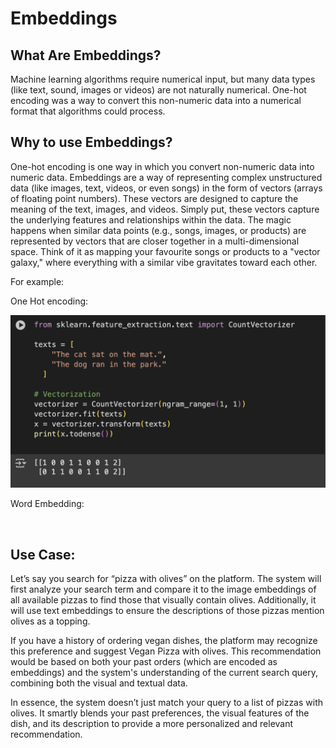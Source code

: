# Embeddings

## What Are Embeddings?

Machine learning algorithms require numerical input, but many data types (like text, sound, images or videos) are not naturally numerical. One-hot encoding was a way to convert this non-numeric data into a numerical format that algorithms could process.

## Why to use Embeddings?

One-hot encoding is one way in which you convert non-numeric data into numeric data. 
Embeddings are a way of representing complex unstructured data (like images, text, videos, or even songs) in the form of vectors (arrays of floating point numbers). These vectors are designed to capture the meaning of the text, images, and videos. Simply put, these vectors capture the underlying features and relationships within the data. The magic happens when similar data points (e.g., songs, images, or products) are represented by vectors that are closer together in a multi-dimensional space. Think of it as mapping your favourite songs or products to a "vector galaxy," where everything with a similar vibe gravitates toward each other.


For example:

One Hot encoding:

<img src="https://github.com/gohilriddhi21/embeddings/blob/main/images/one_hot_encoding.png">


Word Embedding:

<img src>



## Use Case:
Let’s say you search for “pizza with olives” on the platform. The system will first analyze your search term and compare it to the image embeddings of all available pizzas to find those that visually contain olives. Additionally, it will use text embeddings to ensure the descriptions of those pizzas mention olives as a topping.

If you have a history of ordering vegan dishes, the platform may recognize this preference and suggest Vegan Pizza with olives. This recommendation would be based on both your past orders (which are encoded as embeddings) and the system's understanding of the current search query, combining both the visual and textual data.

In essence, the system doesn’t just match your query to a list of pizzas with olives. It smartly blends your past preferences, the visual features of the dish, and its description to provide a more personalized and relevant recommendation.
